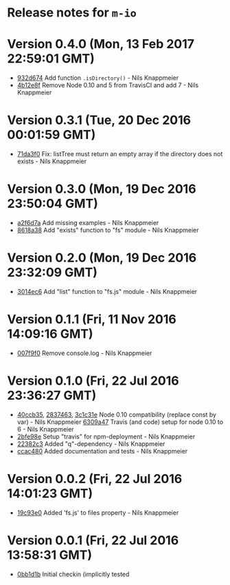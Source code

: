 # Release notes for `m-io`

<a name="current-release"></a>
# Version 0.4.0 (Mon, 13 Feb 2017 22:59:01 GMT)

* [932d674](https://github.com/nknapp/m-io/commit/932d674) Add function `.isDirectory()` - Nils Knappmeier
* [4b12e8f](https://github.com/nknapp/m-io/commit/4b12e8f) Remove Node 0.10 and 5 from TravisCI and add 7 - Nils Knappmeier

# Version 0.3.1 (Tue, 20 Dec 2016 00:01:59 GMT)

* [71da3f0](https://github.com/nknapp/m-io/commit/71da3f0) Fix: listTree must return an empty array if the directory does not exists - Nils Knappmeier

# Version 0.3.0 (Mon, 19 Dec 2016 23:50:04 GMT)

* [a2f6d7a](https://github.com/nknapp/m-io/commit/a2f6d7a) Add missing examples - Nils Knappmeier
* [8618a38](https://github.com/nknapp/m-io/commit/8618a38) Add "exists" function to "fs" module - Nils Knappmeier

# Version 0.2.0 (Mon, 19 Dec 2016 23:32:09 GMT)

* [3014ec6](https://github.com/nknapp/m-io/commit/3014ec6) Add "list" function to "fs.js" module - Nils Knappmeier



# Version 0.1.1 (Fri, 11 Nov 2016 14:09:16 GMT)

* [007f9f0](https://github.com/nknapp/m-io/commit/007f9f0) Remove console.log - Nils Knappmeier


# Version 0.1.0 (Fri, 22 Jul 2016 23:36:27 GMT)

* [40ccb35](https://github.com/nknapp/m-io/commit/40ccb35), 
  [2837463](https://github.com/nknapp/m-io/commit/2837463), 
  [3c1c31e](https://github.com/nknapp/m-io/commit/3c1c31e) Node 0.10 compatibility (replace const by var) - Nils Knappmeier
  [6309a47](https://github.com/nknapp/m-io/commit/6309a47) Travis (and code) setup for node 0.10 to 6 - Nils Knappmeier
* [2bfe98e](https://github.com/nknapp/m-io/commit/2bfe98e) Setup "travis" for npm-deployment - Nils Knappmeier
* [22382c3](https://github.com/nknapp/m-io/commit/22382c3) Added "q"-dependency - Nils Knappmeier
* [ccac480](https://github.com/nknapp/m-io/commit/ccac480) Added documentation and tests - Nils Knappmeier



# Version 0.0.2 (Fri, 22 Jul 2016 14:01:23 GMT)

* [19c93e0](https://github.com/nknapp/m-io/commit/19c93e0) Added 'fs.js' to files property - Nils Knappmeier



# Version 0.0.1 (Fri, 22 Jul 2016 13:58:31 GMT)

* [0bb1d1b](https://github.com/nknapp/m-io/commit/0bb1d1b) Initial checkin (implicitly tested
